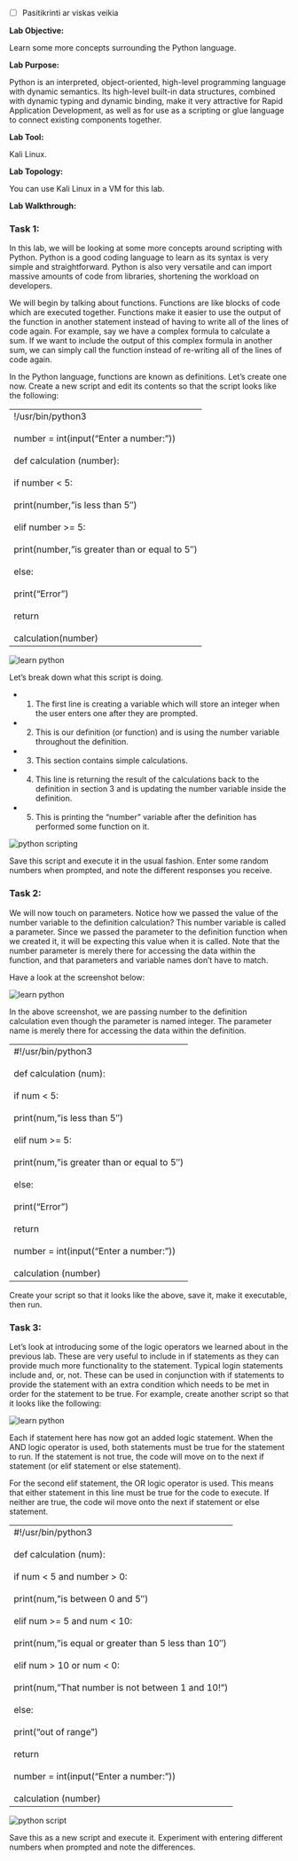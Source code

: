 - [ ] Pasitikrinti ar viskas veikia

**Lab Objective:**

Learn some more concepts surrounding the Python language.

**Lab Purpose:**

Python is an interpreted, object-oriented, high-level programming language with dynamic semantics. Its high-level built-in data structures, combined with dynamic typing and dynamic binding, make it very attractive for Rapid Application Development, as well as for use as a scripting or glue language to connect existing components together.

**Lab Tool:**

Kali Linux.

**Lab Topology:**

You can use Kali Linux in a VM for this lab.

**Lab Walkthrough:**

### Task 1:

In this lab, we will be looking at some more concepts around scripting with Python. Python is a good coding language to learn as its syntax is very simple and straightforward. Python is also very versatile and can import massive amounts of code from libraries, shortening the workload on developers.

We will begin by talking about functions. Functions are like blocks of code which are executed together. Functions make it easier to use the output of the function in another statement instead of having to write all of the lines of code again. For example, say we have a complex formula to calculate a sum. If we want to include the output of this complex formula in another sum, we can simply call the function instead of re-writing all of the lines of code again.

In the Python language, functions are known as definitions. Let’s create one now. Create a new script and edit its contents so that the script looks like the following:

|   |
|---|
|!/usr/bin/python3<br><br>number = int(input(“Enter a number:”))<br><br>def calculation (number):<br><br>if number < 5:<br><br>print(number,”is less than 5″)<br><br>elif number >= 5:<br><br>print(number,”is greater than or equal to 5″)<br><br>else:<br><br>print(“Error”)<br><br>return<br><br>calculation(number)|

![learn python](attachements/learn_python-3.png)

Let’s break down what this script is doing.

- 1) The first line is creating a variable which will store an integer when the user enters one after they are prompted.
- 2) This is our definition (or function) and is using the number variable throughout the definition.
- 3) This section contains simple calculations.
- 4) This line is returning the result of the calculations back to the definition in section 3 and is updating the number variable inside the definition.
- 5) This is printing the “number” variable after the definition has performed some function on it.

![python scripting](attachements/python_scripting-5.png)

Save this script and execute it in the usual fashion. Enter some random numbers when prompted, and note the different responses you receive.

### Task 2:

We will now touch on parameters. Notice how we passed the value of the number variable to the definition calculation? This number variable is called a parameter. Since we passed the parameter to the definition function when we created it, it will be expecting this value when it is called. Note that the number parameter is merely there for accessing the data within the function, and that parameters and variable names don’t have to match.

Have a look at the screenshot below:

![learn python](attachements/learn_python-1.png)

In the above screenshot, we are passing number to the definition calculation even though the parameter is named integer. The parameter name is merely there for accessing the data within the definition.

|   |
|---|
|#!/usr/bin/python3<br><br>def calculation (num):<br><br>if num < 5:<br><br>print(num,”is less than 5″)<br><br>elif num >= 5:<br><br>print(num,”is greater than or equal to 5″)<br><br>else:<br><br>print(“Error”)<br><br>return<br><br>number = int(input(“Enter a number:”))<br><br>calculation (number)|

Create your script so that it looks like the above, save it, make it executable, then run.

### Task 3:

Let’s look at introducing some of the logic operators we learned about in the previous lab. These are very useful to include in if statements as they can provide much more functionality to the statement. Typical login statements include and, or, not. These can be used in conjunction with if statements to provide the statement with an extra condition which needs to be met in order for the statement to be true. For example, create another script so that it looks like the following:

![learn python](attachements/learn_python-2.png)

Each if statement here has now got an added logic statement. When the AND logic operator is used, both statements must be true for the statement to run. If the statement is not true, the code will move on to the next if statement (or elif statement or else statement).

For the second elif statement, the OR logic operator is used. This means that either statement in this line must be true for the code to execute. If neither are true, the code wil move onto the next if statement or else statement.

|   |
|---|
|#!/usr/bin/python3<br><br>def calculation (num):<br><br>if num < 5 and number > 0:<br><br>print(num,”is between 0 and 5″)<br><br>elif num >= 5 and num < 10:<br><br>print(num,”is equal or greater than 5 less than 10″)<br><br>elif num > 10 or num < 0:<br><br>print(num,”That number is not between 1 and 10!”)<br><br>else:<br><br>print(“out of range”)<br><br>return<br><br>number = int(input(“Enter a number:”))<br><br>calculation (number)|

![python script](attachements/python_script.png)

Save this as a new script and execute it. Experiment with entering different numbers when prompted and note the differences.